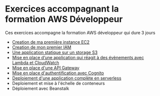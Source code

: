 # Exercices accompagnant la formation AWS Développeur

Ces exercices accompagne la formation AWS développeur qui dure 3 jours

* [Creation de ma première instance EC2](https://github.com/vanessakovalsky/aws-training/blob/master/tp-first-ec2-instance/tp-first-ec2-instance.md)
* [Creation de mon premier IAM](https://github.com/vanessakovalsky/aws-training/blob/master/tp-iam-creation/tp-iam-creation.md)
* [Une application statique sur un storage S3](https://github.com/vanessakovalsky/aws-training/blob/master/tp-s3-storage/tp-s3-storage.md)
* [Mise en place d’une application qui réagit à des évènements avec Lambda et CloudWatch](https://github.com/vanessakovalsky/aws-training/blob/master/tp-application-event/tp-application-event.md)
* [Mise en place d'une API Gateway](https://github.com/vanessakovalsky/aws-training/blob/master/tp-api-gateway/tp-api-gateway.md)
* [Mise en place d'authentification avec Cognito](https://github.com/vanessakovalsky/aws-training/blob/master/tp-auth-cognito/tp-auth-cognito.md)
* [Deploiement d'une application complète en serverless](https://github.com/vanessakovalsky/aws-training/blob/master/tp-application-serverless/tp-application-serverless.md)
* Deploiement et mise à l'échelle de conteneurs
* Déploiement avec Beanstalk